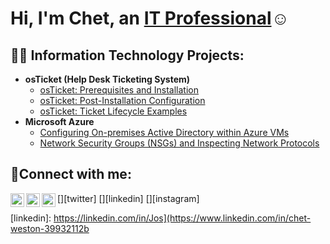 <h1>Hi, I'm Chet, an <a href="https://www.linkedin.com/in/chet-weston-39932112b">IT Professional</a>☺</h1>

<h2>👨‍💻 Information Technology Projects:</h2>

- <b>osTicket (Help Desk Ticketing System)</b>
  - [osTicket: Prerequisites and Installation](https://github.com/joshmadakorcc/osticket-prereqs)
  - [osTicket: Post-Installation Configuration](https://github.com/joshmadakorcc/post-install-config)
  - [osTicket: Ticket Lifecycle Examples](https://github.com/joshmadakorcc/ticket-lifecycle)
- <b>Microsoft Azure</b>
  - [Configuring On-premises Active Directory within Azure VMs](https://github.com/joshmadakorcc/configure-ad)
  - [Network Security Groups (NSGs) and Inspecting Network Protocols](https://github.com/joshmadakorcc/azure-network-protocols)

<h2>🤳Connect with me:</h2>

[<img align="left" alt="Chet | Twitter" width="22px" src="https://cdn.jsdelivr.net/npm/simple-icons@v3/icons/twitter.svg" />][twitter]
[<img align="left" alt="Chet | LinkedIn" width="22px" src="https://cdn.jsdelivr.net/npm/simple-icons@v3/icons/linkedin.svg" />][linkedin]
[<img align="left" alt="Chet | Instagram" width="22px" src="https://cdn.jsdelivr.net/npm/simple-icons@v3/icons/instagram.svg" />][instagram]

[linkedin]: https://linkedin.com/in/Jos](https://www.linkedin.com/in/chet-weston-39932112b
